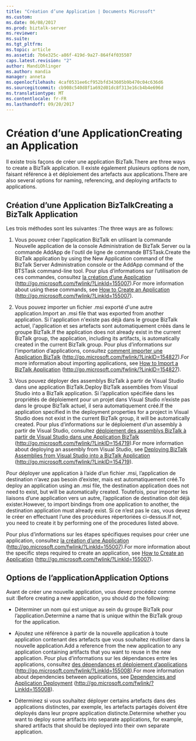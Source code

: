 ```yaml
---
title: "Création d’une Application | Documents Microsoft"
ms.custom: 
ms.date: 06/08/2017
ms.prod: biztalk-server
ms.reviewer: 
ms.suite: 
ms.tgt_pltfrm: 
ms.topic: article
ms.assetid: 7b6e325c-a86f-419d-9a27-864f4f035507
caps.latest.revision: "2"
author: MandiOhlinger
ms.author: mandia
manager: anneta
ms.openlocfilehash: 4caf0531ee6cf952bfd343605b9b470c04c636d6
ms.sourcegitcommit: cb908c540d8f1a692d01dc8f313e16cb4b4e696d
ms.translationtype: MT
ms.contentlocale: fr-FR
ms.lasthandoff: 09/20/2017
---
```

# <a name="creating-an-application"></a><span data-ttu-id="fc9da-102">Création d’une Application</span><span class="sxs-lookup"><span data-stu-id="fc9da-102">Creating an Application</span></span>
<span data-ttu-id="fc9da-103">Il existe trois façons de créer une application BizTalk.</span><span class="sxs-lookup"><span data-stu-id="fc9da-103">There are three ways to create a BizTalk application.</span></span> <span data-ttu-id="fc9da-104">Il existe également plusieurs options de nom, faisant référence à et déploiement des artefacts aux applications.</span><span class="sxs-lookup"><span data-stu-id="fc9da-104">There are also several options for naming, referencing, and deploying artifacts to applications.</span></span>  
  
## <a name="creating-a-biztalk-application"></a><span data-ttu-id="fc9da-105">Création d’une Application BizTalk</span><span class="sxs-lookup"><span data-stu-id="fc9da-105">Creating a BizTalk Application</span></span>  
 <span data-ttu-id="fc9da-106">Les trois méthodes sont les suivantes :</span><span class="sxs-lookup"><span data-stu-id="fc9da-106">The three ways are as follows:</span></span>  
  
1.  <span data-ttu-id="fc9da-107">Vous pouvez créer l'application BizTalk en utilisant la commande Nouvelle application de la console Administration de BizTalk Server ou la commande AddApp de l'outil de ligne de commande BTSTask.</span><span class="sxs-lookup"><span data-stu-id="fc9da-107">Create the BizTalk application by using the New Application command of the BizTalk Server Administration console or the AddApp command of the BTSTask command-line tool.</span></span> <span data-ttu-id="fc9da-108">Pour plus d’informations sur l’utilisation de ces commandes, consultez [la création d’une Application](http://go.microsoft.com/fwlink/?LinkId=155007) (http://go.microsoft.com/fwlink/?LinkId=155007).</span><span class="sxs-lookup"><span data-stu-id="fc9da-108">For more information about using these commands, see [How to Create an Application](http://go.microsoft.com/fwlink/?LinkId=155007) (http://go.microsoft.com/fwlink/?LinkId=155007).</span></span>  
  
2.  <span data-ttu-id="fc9da-109">Vous pouvez importer un fichier .msi exporté d'une autre application.</span><span class="sxs-lookup"><span data-stu-id="fc9da-109">Import an .msi file that was exported from another application.</span></span> <span data-ttu-id="fc9da-110">Si l'application n'existe pas déjà dans le groupe BizTalk actuel, l'application et ses artefacts sont automatiquement créés dans le groupe BizTalk.</span><span class="sxs-lookup"><span data-stu-id="fc9da-110">If the application does not already exist in the current BizTalk group, the application, including its artifacts, is automatically created in the current BizTalk group.</span></span> <span data-ttu-id="fc9da-111">Pour plus d’informations sur l’importation d’applications, consultez [comment importer une Application BizTalk](http://go.microsoft.com/fwlink/?LinkID=154827) (http://go.microsoft.com/fwlink/?LinkID=154827).</span><span class="sxs-lookup"><span data-stu-id="fc9da-111">For more information about importing applications, see [How to Import a BizTalk Application](http://go.microsoft.com/fwlink/?LinkID=154827) (http://go.microsoft.com/fwlink/?LinkID=154827).</span></span>  
  
3.  <span data-ttu-id="fc9da-112">Vous pouvez déployer des assemblys BizTalk à partir de Visual Studio dans une application BizTalk.</span><span class="sxs-lookup"><span data-stu-id="fc9da-112">Deploy BizTalk assemblies from Visual Studio into a BizTalk application.</span></span> <span data-ttu-id="fc9da-113">Si l’application spécifiée dans les propriétés de déploiement pour un projet dans Visual Studio n’existe pas dans le groupe BizTalk actuel, il sera automatiquement créé.</span><span class="sxs-lookup"><span data-stu-id="fc9da-113">If the application specified in the deployment properties for a project in Visual Studio does not exist in the current BizTalk group, it will be automatically created.</span></span> <span data-ttu-id="fc9da-114">Pour plus d’informations sur le déploiement d’un assembly à partir de Visual Studio, consultez [déploiement des assemblys BizTalk à partir de Visual Studio dans une Application BizTalk](http://go.microsoft.com/fwlink/?LinkID=154719) (http://go.microsoft.com/fwlink/?LinkID=154719).</span><span class="sxs-lookup"><span data-stu-id="fc9da-114">For more information about deploying an assembly from Visual Studio, see [Deploying BizTalk Assemblies from Visual Studio into a BizTalk Application](http://go.microsoft.com/fwlink/?LinkID=154719) (http://go.microsoft.com/fwlink/?LinkID=154719).</span></span>  
  
 <span data-ttu-id="fc9da-115">Pour déployer une application à l’aide d’un fichier .msi, l’application de destination n’avez pas besoin d’exister, mais est automatiquement créé.</span><span class="sxs-lookup"><span data-stu-id="fc9da-115">To deploy an application using an .msi file, the destination application does not need to exist, but will be automatically created.</span></span> <span data-ttu-id="fc9da-116">Toutefois, pour importer les liaisons d’une application vers un autre, l’application de destination doit déjà exister.</span><span class="sxs-lookup"><span data-stu-id="fc9da-116">However, to import bindings from one application to another, the destination application must already exist.</span></span> <span data-ttu-id="fc9da-117">Si ce n’est pas le cas, vous devez le créer en effectuant l’une des procédures répertoriées ci-dessus.</span><span class="sxs-lookup"><span data-stu-id="fc9da-117">If not, you need to create it by performing one of the procedures listed above.</span></span>  
  
 <span data-ttu-id="fc9da-118">Pour plus d’informations sur les étapes spécifiques requises pour créer une application, consultez [la création d’une Application](http://go.microsoft.com/fwlink/?LinkId=155007) (http://go.microsoft.com/fwlink/?LinkId=155007).</span><span class="sxs-lookup"><span data-stu-id="fc9da-118">For more information about the specific steps required to create an application, see [How to Create an Application](http://go.microsoft.com/fwlink/?LinkId=155007) (http://go.microsoft.com/fwlink/?LinkId=155007).</span></span>  
  
## <a name="application-options"></a><span data-ttu-id="fc9da-119">Options de l’application</span><span class="sxs-lookup"><span data-stu-id="fc9da-119">Application Options</span></span>  
 <span data-ttu-id="fc9da-120">Avant de créer une nouvelle application, vous devez procédez comme suit :</span><span class="sxs-lookup"><span data-stu-id="fc9da-120">Before creating a new application, you should do the following:</span></span>  
  
-   <span data-ttu-id="fc9da-121">Déterminer un nom qui est unique au sein du groupe BizTalk pour l’application.</span><span class="sxs-lookup"><span data-stu-id="fc9da-121">Determine a name that is unique within the BizTalk group for the application.</span></span>  
  
-   <span data-ttu-id="fc9da-122">Ajoutez une référence à partir de la nouvelle application à toute application contenant des artefacts que vous souhaitez réutiliser dans la nouvelle application.</span><span class="sxs-lookup"><span data-stu-id="fc9da-122">Add a reference from the new application to any application containing artifacts that you want to reuse in the new application.</span></span> <span data-ttu-id="fc9da-123">Pour plus d’informations sur les dépendances entre les applications, consultez [des dépendances et déploiement d’applications](http://go.microsoft.com/fwlink/?LinkId=155008) (http://go.microsoft.com/fwlink/?LinkId=155008).</span><span class="sxs-lookup"><span data-stu-id="fc9da-123">For more information about dependencies between applications, see [Dependencies and Application Deployment](http://go.microsoft.com/fwlink/?LinkId=155008) (http://go.microsoft.com/fwlink/?LinkId=155008).</span></span>  
  
-   <span data-ttu-id="fc9da-124">Déterminez si vous souhaitez déployer certains artefacts dans des applications distinctes, par exemple, les artefacts partagés doivent être déployés dans leur propre application distincte.</span><span class="sxs-lookup"><span data-stu-id="fc9da-124">Determine whether you want to deploy some artifacts into separate applications, for example, shared artifacts that should be deployed into their own separate application.</span></span>
